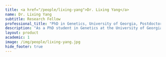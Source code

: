 ```yaml
---
title: <a href="/people/lixing-yang">Dr. Lixing Yang</a>
name: Dr. Lixing Yang
subtitle: Research Fellow
professional_title: "PhD in Genetics, University of Georgia, Postdoctoral Fellow (2010-2017), Assistant Professor, The Ben May Department for Cancer Research, The University of Chicago"  # Joined professional titles
description: "As a PhD student in Genetics at the University of Georgia, Lixing performed bioinformatic analysis of transposable elements in plants. Now he is interested in cancer genomics.Personal website"
layout: product
academic: 1
image: /img/people/lixing-yang.jpg
hide_footer: true
---
```

